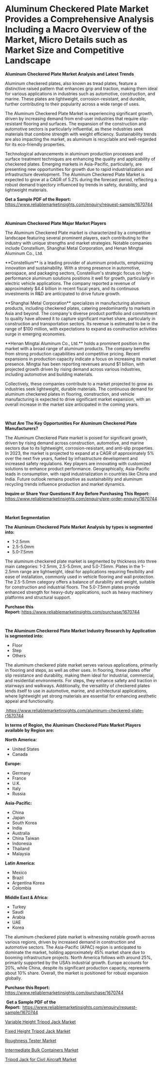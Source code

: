 <p><h1>Aluminum Checkered Plate Market Provides a Comprehensive Analysis Including a Macro Overview of the Market, Micro Details such as Market Size and Competitive Landscape</h1></p><p><strong>Aluminum Checkered Plate Market Analysis and Latest Trends</strong></p>
<p><p>Aluminum checkered plates, also known as tread plates, feature a distinctive raised pattern that enhances grip and traction, making them ideal for various applications in industries such as automotive, construction, and marine. These plates are lightweight, corrosion-resistant, and durable, further contributing to their popularity across a wide range of uses.</p><p>The Aluminum Checkered Plate Market is experiencing significant growth, driven by increasing demand from end-user industries that require slip-resistant flooring and surfaces. The expansion of the construction and automotive sectors is particularly influential, as these industries seek materials that combine strength with weight efficiency. Sustainability trends are also impacting the market, as aluminum is recyclable and well-regarded for its eco-friendly properties.</p><p>Technological advancements in aluminum production processes and surface treatment techniques are enhancing the quality and applicability of checkered plates. Emerging markets in Asia-Pacific, particularly, are presenting new opportunities for growth due to rapid industrialization and infrastructure development. The Aluminum Checkered Plate Market is expected to grow at a CAGR of 5.2% during the forecast period, reflecting a robust demand trajectory influenced by trends in safety, durability, and lightweight materials.</p></p>
<p><strong>Get a Sample PDF of the Report:&nbsp;</strong> <a href="https://www.reliablemarketinsights.com/enquiry/request-sample/1670744?utm_campaign=1559&utm_medium=2&utm_source=Github&utm_content=ia&utm_term=13102024&utm_id=aluminum-checkered-plate">https://www.reliablemarketinsights.com/enquiry/request-sample/1670744</a></p>
<p>&nbsp;</p>
<p><strong>Aluminum Checkered Plate Major Market Players</strong></p>
<p><p>The Aluminum Checkered Plate market is characterized by a competitive landscape featuring several prominent players, each contributing to the industry with unique strengths and market strategies. Notable companies include Constellium, Shanghai Metal Corporation, and Henan Mingtai Aluminum Co., Ltd.</p><p>**Constellium** is a leading provider of aluminum products, emphasizing innovation and sustainability. With a strong presence in automotive, aerospace, and packaging sectors, Constellium's strategic focus on high-performance aluminum solutions positions it well for growth, particularly in electric vehicle applications. The company reported a revenue of approximately $4.4 billion in recent fiscal years, and its continuous investments in R&D are anticipated to drive future growth.</p><p>**Shanghai Metal Corporation** specializes in manufacturing aluminum products, including checkered plates, catering predominantly to markets in Asia and beyond. The company's diverse product portfolio and commitment to quality have allowed it to capture significant market share, particularly in construction and transportation sectors. Its revenue is estimated to be in the range of $100 million, with expectations to expand as construction activities surge in emerging economies.</p><p>**Henan Mingtai Aluminum Co., Ltd.** holds a prominent position in the market with a broad range of aluminum products. The company benefits from strong production capabilities and competitive pricing. Recent expansions in production capacity indicate a focus on increasing its market presence. Mingtai has been reporting revenues around $1 billion, with projected growth driven by rising demand across various industries, including automotive and building materials.</p><p>Collectively, these companies contribute to a market projected to grow as industries seek lightweight, durable materials. The continuous demand for aluminum checkered plates in flooring, construction, and vehicle manufacturing is expected to drive significant market expansion, with an overall increase in the market size anticipated in the coming years.</p></p>
<p>&nbsp;</p>
<p><strong>What Are The Key Opportunities For Aluminum Checkered Plate Manufacturers?</strong></p>
<p><p>The Aluminum Checkered Plate market is poised for significant growth, driven by rising demand across construction, automotive, and marine sectors due to its lightweight, corrosion-resistant, and anti-slip properties. In 2023, the market is projected to expand at a CAGR of approximately 5% over the next five years, fueled by infrastructure development and increased safety regulations. Key players are innovating with customized solutions to enhance product performance. Geographically, Asia-Pacific leads in consumption, with rapid industrialization in countries like China and India. Future outlook remains positive as sustainability and aluminum recycling trends influence production and market dynamics.</p></p>
<p><strong>Inquire or Share Your Questions If Any Before Purchasing This Report:</strong> <a href="https://www.reliablemarketinsights.com/enquiry/pre-order-enquiry/1670744?utm_campaign=1559&utm_medium=2&utm_source=Github&utm_content=ia&utm_term=13102024&utm_id=aluminum-checkered-plate">https://www.reliablemarketinsights.com/enquiry/pre-order-enquiry/1670744</a></p>
<p>&nbsp;</p>
<p><strong>Market Segmentation</strong></p>
<p><strong>The Aluminum Checkered Plate Market Analysis by types is segmented into:</strong></p>
<p><ul><li>1-2.5mm</li><li>2.5-5.0mm</li><li>5.0-7.5mm</li></ul></p>
<p><p>The aluminum checkered plate market is segmented by thickness into three main categories: 1-2.5mm, 2.5-5.0mm, and 5.0-7.5mm. Plates in the 1-2.5mm range are lightweight, ideal for applications requiring flexibility and ease of installation, commonly used in vehicle flooring and wall protection. The 2.5-5.0mm category offers a balance of durability and weight, suitable for construction and industrial floors. The 5.0-7.5mm plates provide enhanced strength for heavy-duty applications, such as heavy machinery platforms and structural support.</p></p>
<p><strong>Purchase this Report:&nbsp;</strong><a href="https://www.reliablemarketinsights.com/purchase/1670744?utm_campaign=1559&utm_medium=2&utm_source=Github&utm_content=ia&utm_term=13102024&utm_id=aluminum-checkered-plate">https://www.reliablemarketinsights.com/purchase/1670744</a></p>
<p>&nbsp;</p>
<p><strong>The Aluminum Checkered Plate Market Industry Research by Application is segmented into:</strong></p>
<p><ul><li>Floor</li><li>Step</li><li>Others</li></ul></p>
<p><p>The aluminum checkered plate market serves various applications, primarily in flooring and steps, as well as other uses. In flooring, these plates offer slip resistance and durability, making them ideal for industrial, commercial, and residential environments. For steps, they enhance safety and traction in stairways and walkways. Additionally, the versatility of checkered plates lends itself to use in automotive, marine, and architectural applications, where lightweight yet strong materials are essential for enhancing aesthetic appeal and functionality.</p></p>
<p><a href="https://www.reliablemarketinsights.com/aluminum-checkered-plate-r1670744?utm_campaign=1559&utm_medium=2&utm_source=Github&utm_content=ia&utm_term=13102024&utm_id=aluminum-checkered-plate">&nbsp;https://www.reliablemarketinsights.com/aluminum-checkered-plate-r1670744</a></p>
<p><strong>In terms of Region, the Aluminum Checkered Plate Market Players available by Region are:</strong></p>
<p>
    <p> <strong> North America: </strong>
        <ul>
            <li>United States</li>
            <li>Canada</li>
        </ul>
        </p> 
    <p> <strong> Europe: </strong>
        <ul>
            <li>Germany</li>
            <li>France</li>
            <li>U.K.</li>
            <li>Italy</li>
            <li>Russia</li>
        </ul>
        </p> 
    <p> <strong> Asia-Pacific: </strong>
        <ul>
            <li>China</li>
            <li>Japan</li>
            <li>South Korea</li>
            <li>India</li>
            <li>Australia</li>
            <li>China Taiwan</li>
            <li>Indonesia</li>
            <li>Thailand</li>
            <li>Malaysia</li>
        </ul>
        </p> 
    <p> <strong> Latin America: </strong>
        <ul>
            <li>Mexico</li>
            <li>Brazil</li>
            <li>Argentina Korea</li>
            <li>Colombia</li>
        </ul>
        </p> 
    <p> <strong> Middle East & Africa: </strong>
        <ul>
            <li>Turkey</li>
            <li>Saudi</li>
            <li>Arabia</li>
            <li>UAE</li>
            <li>Korea</li>
        </ul>
    </p>
    </p>
<p><p>The aluminum checkered plate market is witnessing notable growth across various regions, driven by increased demand in construction and automotive sectors. The Asia-Pacific (APAC) region is anticipated to dominate the market, holding approximately 45% market share due to booming infrastructure projects. North America follows with around 25%, primarily supported by the USA’s industrial growth. Europe accounts for 20%, while China, despite its significant production capacity, represents about 10% share. Overall, the market is positioned for robust expansion globally.</p></p>
<p><strong>Purchase this Report: </strong><a href="https://www.reliablemarketinsights.com/purchase/1670744?utm_campaign=1559&utm_medium=2&utm_source=Github&utm_content=ia&utm_term=13102024&utm_id=aluminum-checkered-plate">https://www.reliablemarketinsights.com/purchase/1670744</a></p>
<p>&nbsp;<strong>Get a Sample PDF of the Report:&nbsp;&nbsp;</strong><a href="https://www.reliablemarketinsights.com/enquiry/request-sample/1670744?utm_campaign=1559&utm_medium=2&utm_source=Github&utm_content=ia&utm_term=13102024&utm_id=aluminum-checkered-plate">https://www.reliablemarketinsights.com/enquiry/request-sample/1670744</a></p>
<p><strong></strong></p>
<p><p><a href="https://www.linkedin.com/pulse/exploring-variable-height-tripod-jack-market-strategic-insights-voybe?utm_campaign=1559&utm_medium=2&utm_source=Github&utm_content=ia&utm_term=13102024&utm_id=aluminum-checkered-plate">Variable Height Tripod Jack Market</a></p><p><a href="https://www.linkedin.com/pulse/fixed-height-tripod-jack-market-essentials-key-players-demand-c2lte?utm_campaign=1559&utm_medium=2&utm_source=Github&utm_content=ia&utm_term=13102024&utm_id=aluminum-checkered-plate">Fixed Height Tripod Jack Market</a></p><p><a href="https://issuu.com/reportprime-2/docs/roughness-tester-market-size-2030.p_16a98c0b0189d7?utm_campaign=1559&utm_medium=2&utm_source=Github&utm_content=ia&utm_term=13102024&utm_id=aluminum-checkered-plate">Roughness Tester Market</a></p><p><a href="https://issuu.com/reportprime-2/docs/intermediate-bulk-containers-market_c9ada99ce8a9dd?utm_campaign=1559&utm_medium=2&utm_source=Github&utm_content=ia&utm_term=13102024&utm_id=aluminum-checkered-plate">Intermediate Bulk Containers Market</a></p><p><a href="https://www.linkedin.com/pulse/tripod-jack-civil-aircraft-market-trends-insights-type-application-vrfpe?utm_campaign=1559&utm_medium=2&utm_source=Github&utm_content=ia&utm_term=13102024&utm_id=aluminum-checkered-plate">Tripod Jack for Civil Aircraft Market</a></p></p>